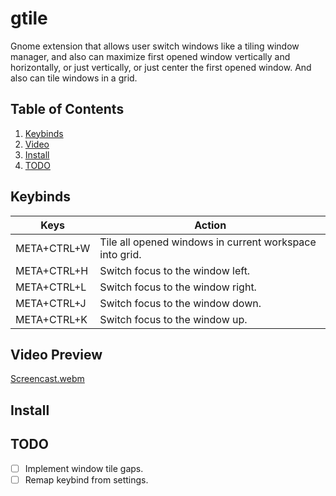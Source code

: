 # gtile

Gnome extension that allows user switch windows like a tiling window manager, and also can maximize first opened window vertically and horizontally, or just vertically, or just center the first opened window. And also can tile windows in a grid.   

## Table of Contents
1. [Keybinds](#keybinds)
2. [Video](#video)
3. [Install](#install)
4. [TODO](#todo)


## Keybinds <a name="keybinds"></a>

| Keys    | Action |
| -------- | ------- |
| META+CTRL+W  | Tile all opened windows in current workspace into grid. |
| META+CTRL+H  | Switch focus to the window left. |
| META+CTRL+L  | Switch focus to the window right. |
| META+CTRL+J  | Switch focus to the window down. |
| META+CTRL+K  | Switch focus to the window up. |

## Video Preview <a name="video"></a>

[Screencast.webm](https://github.com/user-attachments/assets/be06a0eb-e550-4e9d-91be-fb452f4015e4)

## Install <a name="install"></a>



## TODO <a name="todo"></a>

- [ ] Implement window tile gaps.
- [ ] Remap keybind from settings.
